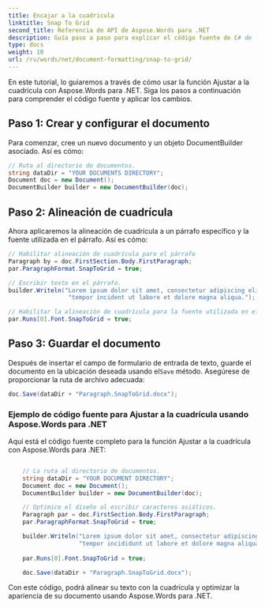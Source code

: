 ```yaml
---
title: Encajar a la cuadricula
linktitle: Snap To Grid
second_title: Referencia de API de Aspose.Words para .NET
description: Guía paso a paso para explicar el código fuente de C# de la función Snap to Grid con Aspose.Words para .NET.
type: docs
weight: 10
url: /ru/words/net/document-formatting/snap-to-grid/
---
```


En este tutorial, lo guiaremos a través de cómo usar la función Ajustar a la cuadrícula con Aspose.Words para .NET. Siga los pasos a continuación para comprender el código fuente y aplicar los cambios.

## Paso 1: Crear y configurar el documento

Para comenzar, cree un nuevo documento y un objeto DocumentBuilder asociado. Así es cómo:

```csharp
// Ruta al directorio de documentos.
string dataDir = "YOUR DOCUMENTS DIRECTORY";
Document doc = new Document();
DocumentBuilder builder = new DocumentBuilder(doc);
```

## Paso 2: Alineación de cuadrícula

Ahora aplicaremos la alineación de cuadrícula a un párrafo específico y la fuente utilizada en el párrafo. Así es cómo:

```csharp
// Habilitar alineación de cuadrícula para el párrafo
Paragraph by = doc.FirstSection.Body.FirstParagraph;
par.ParagraphFormat.SnapToGrid = true;

// Escribir texto en el párrafo.
builder.Writeln("Lorem ipsum dolor sit amet, consectetur adipiscing elit, sed do eiusmod" +
                 "tempor incident ut labore et dolore magna aliqua.");

// Habilitar la alineación de cuadrícula para la fuente utilizada en el párrafo
par.Runs[0].Font.SnapToGrid = true;
```

## Paso 3: Guardar el documento

 Después de insertar el campo de formulario de entrada de texto, guarde el documento en la ubicación deseada usando el`Save` método. Asegúrese de proporcionar la ruta de archivo adecuada:

```csharp
doc.Save(dataDir + "Paragraph.SnapToGrid.docx");
```

### Ejemplo de código fuente para Ajustar a la cuadrícula usando Aspose.Words para .NET

Aquí está el código fuente completo para la función Ajustar a la cuadrícula con Aspose.Words para .NET:

```csharp

	// La ruta al directorio de documentos.
	string dataDir = "YOUR DOCUMENT DIRECTORY";
	Document doc = new Document();
	DocumentBuilder builder = new DocumentBuilder(doc);

	// Optimice el diseño al escribir caracteres asiáticos.
	Paragraph par = doc.FirstSection.Body.FirstParagraph;
	par.ParagraphFormat.SnapToGrid = true;

	builder.Writeln("Lorem ipsum dolor sit amet, consectetur adipiscing elit, sed do eiusmod " +
					"tempor incididunt ut labore et dolore magna aliqua.");
	
	par.Runs[0].Font.SnapToGrid = true;

	doc.Save(dataDir + "Paragraph.SnapToGrid.docx");

```

Con este código, podrá alinear su texto con la cuadrícula y optimizar la apariencia de su documento usando Aspose.Words para .NET.

